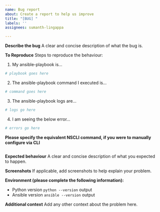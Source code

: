 ```yaml
---
name: Bug report
about: Create a report to help us improve
title: "[BUG] "
labels: ''
assignees: sumanth-lingappa

---
```


**Describe the bug**
A clear and concise description of what the bug is.

**To Reproduce**
Steps to reproduce the behaviour:
1. My ansible-playbook is...
```yaml
# playbook goes here
```

2. The ansible-playbook command I executed is...
```bash
# command goes here
```

3. The ansible-playbook logs are...
```bash
# logs go here
```

4. I am seeing the below error...
```bash
# errors go here
```

**Please specify the equivalent NSCLI command, if you were to manually configure via CLI**
```bash
```

**Expected behaviour**
A clear and concise description of what you expected to happen.

**Screenshots**
If applicable, add screenshots to help explain your problem.

**Environment (please complete the following information):**
 - Python version `python --version` output
 - Ansible version `ansible --version` output


**Additional context**
Add any other context about the problem here.
